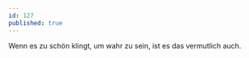 ```yaml
---
id: 127
published: true
---
```

 Wenn es zu schön klingt, um wahr zu sein, ist es das vermutlich auch.
